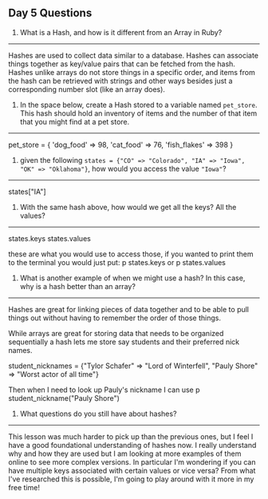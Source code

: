 ## Day 5 Questions

1. What is a Hash, and how is it different from an Array in Ruby?
- - -
Hashes are used to collect data similar to a database. Hashes can associate things together as key/value pairs that can be fetched from the hash. Hashes unlike arrays do not store things in a specific order, and items from the hash can be retrieved with strings and other ways besides just a corresponding number slot (like an array does).

1. In the space below, create a Hash stored to a variable named `pet_store`.  This hash should hold an inventory of items and the number of that item that you might find at a pet store.
- - -
pet_store = {
  'dog_food' => 98,
  'cat_food' => 76,
  'fish_flakes' => 398
}

1. given the following `states = {"CO" => "Colorado", "IA" => "Iowa", "OK" => "Oklahoma"}`, how would you access the value `"Iowa"`?
- - -
states["IA"]

1. With the same hash above, how would we get all the keys?  All the values?
- - -
states.keys
states.values

these are what you would use to access those, if you wanted to print them to the terminal you would just put: p states.keys or p states.values

1. What is another example of when we might use a hash?  In this case, why is a hash better than an array?
- - -
Hashes are great for linking pieces of data together and to be able to pull things out without having to remember the order of those things.

While arrays are great for storing data that needs to be organized sequentially a hash lets me store say students and their preferred nick names.

student_nicknames = {"Tylor Schafer" => "Lord of Winterfell", "Pauly Shore" => "Worst actor of all time"}

Then when I need to look up Pauly's nickname I can use
p student_nickname("Pauly Shore")

1. What questions do you still have about hashes?
- - -
This lesson was much harder to pick up than the previous ones, but I feel I have a good foundational understanding of hashes now. I really understand why and how they are used but I am looking at more examples of them online to see more complex versions. In particular I'm wondering if you can have multiple keys associated with certain values or vice versa? From what I've researched this is possible, I'm going to play around with it more in my free time!
